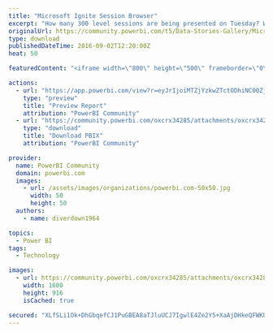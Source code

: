 ```yaml
---
title: "Microsoft Ignite Session Browser"
excerpt: "How many 300 level sessions are being presented on Tuesday? Which topics are the best represented? Answer these questions and more with the Power BI"
originalUrl: https://community.powerbi.com/t5/Data-Stories-Gallery/Microsoft-Ignite-Session-Browser/m-p/65022
type: download
publishedDateTime: 2016-09-02T12:20:00Z
heat: 50

featuredContent: "<iframe width=\"800\" height=\"500\" frameborder=\"0\" src=\"https://app.powerbi.com/view?r=eyJrIjoiMTZjYzkwZTctODhiNC00Zjc0LTlkYzgtMmI4NGE4NGE2ZTk1IiwidCI6IjdlNGNjMjBjLTdiOTgtNDU2MC04NzhkLTkwNjllN2M1NTdjYiIsImMiOjN9\"></iframe>"

actions:
  - url: "https://app.powerbi.com/view?r=eyJrIjoiMTZjYzkwZTctODhiNC00Zjc0LTlkYzgtMmI4NGE4NGE2ZTk1IiwidCI6IjdlNGNjMjBjLTdiOTgtNDU2MC04NzhkLTkwNjllN2M1NTdjYiIsImMiOjN9"
    type: "preview"
    title: "Preview Report"
    attribution: "PowerBI Community"
  - url: "https://community.powerbi.com/oxcrx34285/attachments/oxcrx34285/DataStoriesGallery/273/2/Session%20Browser.pbix"
    type: "download"
    title: "Download PBIX"
    attribution: "PowerBI Community"

provider:
  name: PowerBI Community
  domain: powerbi.com
  images:
    - url: /assets/images/organizations/powerbi.com-50x50.jpg
      width: 50
      height: 50
  authors:
    - name: diverdown1964

topics:
  - Power BI
tags:
  - Technology

images:
  - url: https://community.powerbi.com/oxcrx34285/attachments/oxcrx34285/DataStoriesGallery/273/1/2016-09-02_15-09-42.jpg
    width: 1600
    height: 916
    isCached: true

secured: "XLfSLi1Ok+DhGbqefCJ1PuGBEA8aTJluUCJ7IgwlE4Ze2Y5+XaAjDHkeQFWKUQF9BLOY7Uoq1M9IZhYdbdZMm/J3eFViNb5g8SHopL0PMd7ymf3WPYr9Vshr9FubLVGGTM0sHlxQROC3DqVHr+WgaQOaSyP7ruJg+2/x0Dq7UFpo5uBEdkhLXmnKPda5+M++TqOgSSciGBtBP6VQNZDoJiW2gJAzpJ4VN6VvYWy2er/KejhoTPjNITynxucTHupJQOEeEYNWhYCjgGup20O/vCkr+pQ05O+DNuW1GsHC+Hu1wYqB2VzJvnlufFrvgS2qCNRFLjaSk+1feAKJOFFDnfmzn+PGhIvOecRJAnjTXtI5SCdGsGWxGxoJ/1wZtBywAH7q7u/v0Iyztnqes+nTJDE5UnwaiDkRg8HaugM3qGkvIjdvt2l2isAnLGsPwNWX;DDzaK/+/NmH9dn6ZgEpQcQ=="
---
```


